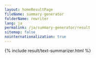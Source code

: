 ```yaml
---
layout: homeResultPage
fileName: summary-generator
folderName: rewriter
lang: ja
permalink: /ja/summary-generator/result
sitemap: false
nointernationalization: true
---
```

{% include result/text-summarizer.html %}

<script src="/js/result/summarizer.js" data-foldername="{{page.folderName}}" data-lang="{{page.lang}}"></script>
